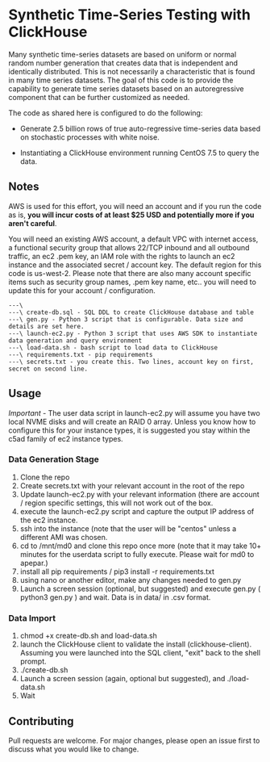 # Synthetic Time-Series Testing with ClickHouse 

Many synthetic time-series datasets are based on uniform or normal random number generation that creates data that is independent and identically distributed. This is not necessarily a characteristic that is found in many time series datasets. The goal of this code is to provide the capability to generate time series datasets based on an autoregressive component that can be further customized as needed. 

The code as shared here is configured to do the following:

* Generate 2.5 billion rows of true auto-regressive time-series data based on stochastic processes with white noise. 

* Instantiating a ClickHouse environment running CentOS 7.5 to query the data.

## Notes

AWS is used for this effort, you will need an account and if you run the code as is, **you will incur costs of at least $25 USD and potentially more if you aren't careful**. 

You will need an existing AWS account, a default VPC with internet access, a functional security group that allows 22/TCP inbound and all outbound traffic, an ec2 .pem key, an IAM role with the rights to launch an ec2 instance and the associated secret / account key. The default region for this code is us-west-2. Please note that there are also many account specific items such as security group names, .pem key name, etc.. you will need to update this for your account / configuration.


```
---\
---\ create-db.sql - SQL DDL to create ClickHouse database and table
---\ gen.py - Python 3 script that is configurable. Data size and details are set here.
---\ launch-ec2.py - Python 3 script that uses AWS SDK to instantiate data generation and query environment
---\ load-data.sh - bash script to load data to ClickHouse
---\ requirements.txt - pip requirements
---\ secrets.txt - you create this. Two lines, account key on first, secret on second line.

```

## Usage
*Important* - The user data script in launch-ec2.py will assume you have two local NVME disks and will create an RAID 0 array. Unless you know how to configure this for your instance types, it is suggested you stay within the c5ad family of ec2 instance types. 

### Data Generation Stage
1. Clone the repo
2. Create secrets.txt with your relevant account in the root of the repo
3. Update launch-ec2.py with your relevant information (there are account / region specific settings, this will not work out of the box.
4. execute the launch-ec2.py script and capture the output IP address of the ec2 instance.
5. ssh into the instance (note that the user will be "centos" unless a different AMI was chosen.
6. cd to /mnt/md0 and clone this repo once more (note that it may take 10+ minutes for the userdata script to fully execute. Please wait for md0 to apepar.)
7. install all pip requirements / pip3 install -r requirements.txt
8. using nano or another editor, make any changes needed to gen.py
9. Launch a screen session (optional, but suggested) and execute gen.py ( python3 gen.py ) and wait. Data is in data/ in .csv format.

### Data Import
1. chmod +x create-db.sh and load-data.sh
2. launch the ClickHouse client to validate the install (clickhouse-client). Assuming you were launched into the SQL client, "exit" back to the shell prompt. 
3. ./create-db.sh
4. Launch a screen session (again, optional but suggested), and ./load-data.sh
5. Wait

## Contributing
Pull requests are welcome. For major changes, please open an issue first to discuss what you would like to change.

